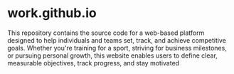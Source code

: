 # work.github.io
This repository contains the source code for a web-based platform designed to help individuals and teams set, track, and achieve competitive goals. Whether you're training for a sport, striving for business milestones, or pursuing personal growth, this website enables users to define clear, measurable objectives, track progress, and stay motivated
